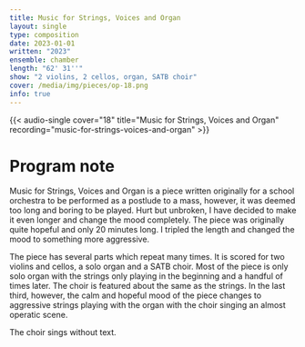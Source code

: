```yaml
---
title: Music for Strings, Voices and Organ
layout: single
type: composition
date: 2023-01-01
written: "2023"
ensemble: chamber
length: "62' 31''"
show: "2 violins, 2 cellos, organ, SATB choir"
cover: /media/img/pieces/op-18.png
info: true
---
```


{{< audio-single cover="18" title="Music for Strings, Voices and Organ" recording="music-for-strings-voices-and-organ" >}}

# Program note

Music for Strings, Voices and Organ is a piece written originally for a school orchestra to be performed as a postlude to a mass, however, it was deemed too long and boring to be played. Hurt but unbroken, I have decided to make it even longer and change the mood completely. The piece was originally quite hopeful and only 20 minutes long. I tripled the length and changed the mood to something more aggressive. 

The piece has several parts which repeat many times. It is scored for two violins and cellos, a solo organ and a SATB choir. Most of the piece is only solo organ with the strings only playing in the beginning and a handful of times later. The choir is featured about the same as the strings. In the last third, however, the calm and hopeful mood of the piece changes to aggressive strings playing with the organ with the choir singing an almost operatic scene.

The choir sings without text.